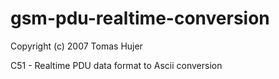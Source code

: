 gsm-pdu-realtime-conversion
===========================

Copyright (c) 2007 Tomas Hujer

C51 - Realtime PDU data format to Ascii conversion
